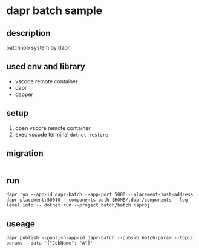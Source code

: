 # dapr batch sample

## description

batch job system by dapr

## used env and library

* vscode remote container
* dapr
* dapper

## setup

1. open vscore remote container
1. exec vscode terminal `dotnet restore`

## migration

```
```

## run

```
dapr run --app-id dapr-batch --app-port 5000 --placement-host-address dapr-placement:50010 --components-path $HOME/.dapr/components --log-level info -- dotnet run --project batch/batch.csproj
```

## useage

```
dapr publish --publish-app-id dapr-batch --pubsub batch-param --topic params --data '{"JobName": "A"}'
```